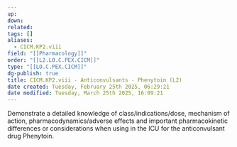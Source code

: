 ```yaml
---
up: 
down: 
related: 
tags: []
aliases:
  - CICM.KP2.viii
field: "[[Pharmacology]]"
order: "[[L2.LO.C.PEX.CICM]]"
type: "[[LO.C.PEX.CICM]]"
dg-publish: true
title: CICM.KP2.viii - Anticonvulsants - Phenytoin (L2)
date created: Tuesday, February 25th 2025, 06:29:21
date modified: Tuesday, March 25th 2025, 16:09:21
---
```


Demonstrate a detailed knowledge of class/indications/dose, mechanism of action, pharmacodynamics/adverse effects and important pharmacokinetic differences or considerations when using in the ICU for the anticonvulsant drug Phenytoin.
